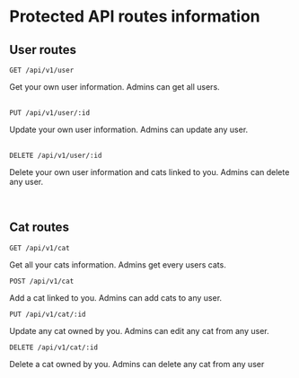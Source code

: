 <h1>Protected API routes information</h1>

<h2>User routes</h2>
<code>GET /api/v1/user</code>
<p>Get your own user information. Admins can get all users.</p>
<br>
<code>PUT /api/v1/user/:id</code>
<p>Update your own user information. Admins can update any user.</p>
<br>
<code>DELETE /api/v1/user/:id</code>
<p>Delete your own user information and cats linked to you. Admins can delete any user.</p>
<br>

<h2>Cat routes</h2>
<code>GET /api/v1/cat</code>
<p>Get all your cats information. Admins get every users cats.</p>
<code>POST /api/v1/cat</code>
<p>Add a cat linked to you. Admins can add cats to any user.</p>
<code>PUT /api/v1/cat/:id</code>
<p>Update any cat owned by you. Admins can edit any cat from any user.</p>
<code>DELETE /api/v1/cat/:id</code>
<p>Delete a cat owned by you. Admins can delete any cat from any user</p>
